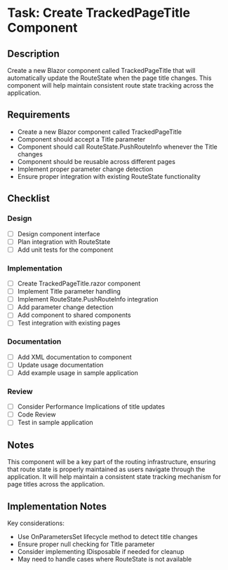 # Task: Create TrackedPageTitle Component

## Description

Create a new Blazor component called TrackedPageTitle that will automatically update the RouteState when the page title changes. This component will help maintain consistent route state tracking across the application.

## Requirements

- Create a new Blazor component called TrackedPageTitle
- Component should accept a Title parameter
- Component should call RouteState.PushRouteInfo whenever the Title changes
- Component should be reusable across different pages
- Implement proper parameter change detection
- Ensure proper integration with existing RouteState functionality

## Checklist

### Design
- [ ] Design component interface
- [ ] Plan integration with RouteState
- [ ] Add unit tests for the component

### Implementation
- [ ] Create TrackedPageTitle.razor component
- [ ] Implement Title parameter handling
- [ ] Implement RouteState.PushRouteInfo integration
- [ ] Add parameter change detection
- [ ] Add component to shared components
- [ ] Test integration with existing pages

### Documentation
- [ ] Add XML documentation to component
- [ ] Update usage documentation
- [ ] Add example usage in sample application

### Review
- [ ] Consider Performance Implications of title updates
- [ ] Code Review
- [ ] Test in sample application

## Notes

This component will be a key part of the routing infrastructure, ensuring that route state is properly maintained as users navigate through the application. It will help maintain a consistent state tracking mechanism for page titles across the application.

## Implementation Notes

Key considerations:
- Use OnParametersSet lifecycle method to detect title changes
- Ensure proper null checking for Title parameter
- Consider implementing IDisposable if needed for cleanup
- May need to handle cases where RouteState is not available
